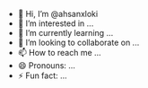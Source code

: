 - 👋 Hi, I’m @ahsanxloki
- 👀 I’m interested in ...
- 🌱 I’m currently learning ...
- 💞️ I’m looking to collaborate on ...
- 📫 How to reach me ...
- 😄 Pronouns: ...
- ⚡ Fun fact: ...

<!---
ahsanxloki/ahsanxloki is a ✨ special ✨ repository because its `README.md` (this file) appears on your GitHub profile.
You can click the Preview link to take a look at your changes.
--->
